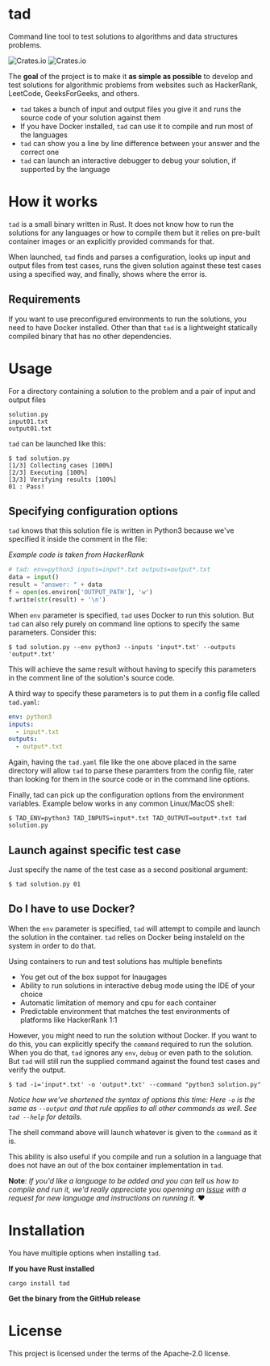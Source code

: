 # tad

Command line tool to test solutions to algorithms and data structures problems.

![Crates.io](https://img.shields.io/crates/v/tad)
![Crates.io](https://img.shields.io/crates/l/tad)

The **goal** of the project is to make it **as simple as possible** to develop and test solutions
for algorithmic problems from websites such as HackerRank, LeetCode, GeeksForGeeks, and others.

* `tad` takes a bunch of input and output files you give it and runs the source code of your solution against them
* If you have Docker installed, `tad` can use it to compile and run most of the languages
* `tad` can show you a line by line difference between your answer and the correct one
* `tad` can launch an interactive debugger to debug your solution, if supported by the language

# How it works

`tad` is a small binary written in Rust. It does not know how to run the solutions for any languages
or how to compile them but it relies on pre-built container images or an explicitly provided commands
for that.

When launched, `tad` finds and parses a configuration, looks up input and output files from test cases,
runs the given solution against these test cases using a specified way, and finally, shows where the
error is.

## Requirements

If you want to use preconfigured environments to run the solutions, you need to have Docker installed.
Other than that `tad` is a lightweight statically compiled binary that has no other dependencies.

# Usage

For a directory containing a solution to the problem and a pair of input and output files

```shell
solution.py
input01.txt
output01.txt
```

`tad` can be launched like this:

```shell
$ tad solution.py
[1/3] Collecting cases [100%]
[2/3] Executing [100%]
[3/3] Verifying results [100%]
01 : Pass!
```

## Specifying configuration options

`tad` knows that this solution file is written in Python3 because we've specified it
inside the comment in the file:

*Example code is taken from HackerRank*

```python
# tad: env=python3 inputs=input*.txt outputs=output*.txt
data = input()
result = "answer: " + data
f = open(os.environ['OUTPUT_PATH'], 'w')
f.write(str(result) + '\n')
```

When `env` parameter is specified, `tad` uses Docker to run this solution.
But `tad` can also rely purely on command line options to specify the same parameters.
Consider this:

```shell
$ tad solution.py --env python3 --inputs 'input*.txt' --outputs 'output*.txt'
```

This will achieve the same result without having to specify this parameters in the comment
line of the solution's source code.

A third way to specify these parameters is to put them in a config file called `tad.yaml`:

```yaml
env: python3
inputs:
  - input*.txt
outputs:
  - output*.txt
```

Again, having the `tad.yaml` file like the one above placed in the same directory will allow `tad`
to parse these paramters from the config file, rater than looking for them in the source code
or in the command line options.

Finally, tad can pick up the configuration options from the environment variables. Example below
works in any common Linux/MacOS shell:

```shell
$ TAD_ENV=python3 TAD_INPUTS=input*.txt TAD_OUTPUT=output*.txt tad solution.py
```

## Launch against specific test case

Just specify the name of the test case as a second positional argument:

```shell
$ tad solution.py 01
```

## Do I have to use Docker?

When the `env` parameter is specified, `tad` will attempt to compile and launch the solution
in the container. `tad` relies on Docker being instaleld on the system in order to do that.

Using containers to run and test solutions has multiple benefints

* You get out of the box suppot for lnaugages
* Ability to run solutions in interactive debug mode using the IDE of your choice
* Automatic limitation of memory and cpu for each container
* Predictable environment that matches the test environments of platforms like HackerRank 1:1

However, you might need to run the solution without Docker. If you want to do this, you can
explicitly specify the `command` required to run the solution. When you do that, `tad` ignores
any `env`, `debug` or even path to the solution. But `tad` will still run the supplied command
against the found test cases and verify the output.

```shell
$ tad -i='input*.txt' -o 'output*.txt' --command "python3 solution.py"
```

*Notice how we've shortened the syntax of options this time: Here `-o` is the same as `--output`
and that rule applies to all other commands as well. See `tad --help` for details.*

The shell command above will launch whatever is given to the `command` as it is.

This ability is also useful if you compile and run a solution in a language that does not have
an out of the box container implementation in `tad`.

**Note**: *If you'd like a language to be added and you can tell us how to compile and run it,
we'd really appreciate you openning an [issue](https://github.com/vduseev/tad/issues)
with a request for new language and instructions on running it.* ❤️

# Installation

You have multiple options when installing `tad`.

**If you have Rust installed**

```shell
cargo install tad
```

**Get the binary from the GitHub release**

# License

This project is licensed under the terms of the Apache-2.0 license.